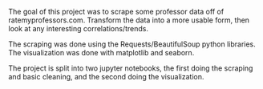 The goal of this project was to scrape some professor data off of ratemyprofessors.com.  Transform the data into a more 
usable form, then look at any interesting correlations/trends.

The scraping was done using the Requests/BeautifulSoup python libraries.  The visualization was done with matplotlib and 
seaborn.  

The project is split into two jupyter notebooks, the first doing the scraping and basic cleaning, and the second doing the 
visualization.
  
